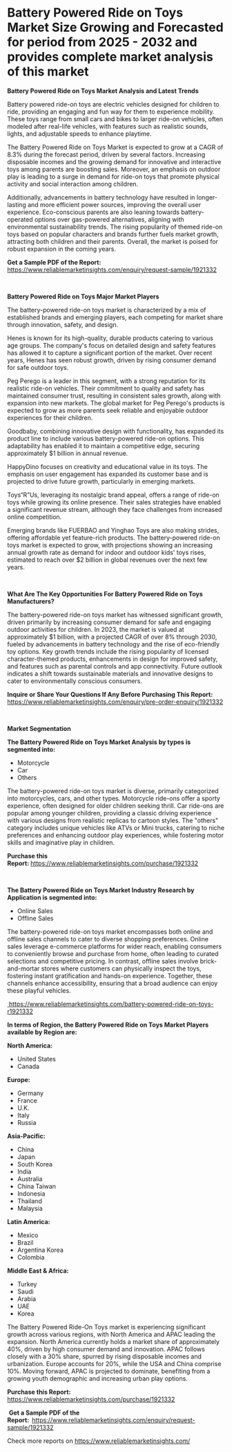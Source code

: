 <p><h1>Battery Powered Ride on Toys Market Size Growing and Forecasted for period from 2025 - 2032 and provides complete market analysis of this market</h1></p><p><strong>Battery Powered Ride on Toys Market Analysis and Latest Trends</strong></p>
<p><p>Battery powered ride-on toys are electric vehicles designed for children to ride, providing an engaging and fun way for them to experience mobility. These toys range from small cars and bikes to larger ride-on vehicles, often modeled after real-life vehicles, with features such as realistic sounds, lights, and adjustable speeds to enhance playtime. </p><p>The Battery Powered Ride on Toys Market is expected to grow at a CAGR of 8.3% during the forecast period, driven by several factors. Increasing disposable incomes and the growing demand for innovative and interactive toys among parents are boosting sales. Moreover, an emphasis on outdoor play is leading to a surge in demand for ride-on toys that promote physical activity and social interaction among children. </p><p>Additionally, advancements in battery technology have resulted in longer-lasting and more efficient power sources, improving the overall user experience. Eco-conscious parents are also leaning towards battery-operated options over gas-powered alternatives, aligning with environmental sustainability trends. The rising popularity of themed ride-on toys based on popular characters and brands further fuels market growth, attracting both children and their parents. Overall, the market is poised for robust expansion in the coming years.</p></p>
<p><strong>Get a Sample PDF of the Report:&nbsp;</strong> <a href="https://www.reliablemarketinsights.com/enquiry/request-sample/1921332?utm_campaign=3291&utm_medium=2&utm_source=Github&utm_content=ia&utm_term=05042025&utm_id=battery-powered-ride-on-toys">https://www.reliablemarketinsights.com/enquiry/request-sample/1921332</a></p>
<p>&nbsp;</p>
<p><strong>Battery Powered Ride on Toys Major Market Players</strong></p>
<p><p>The battery-powered ride-on toys market is characterized by a mix of established brands and emerging players, each competing for market share through innovation, safety, and design.</p><p>Henes is known for its high-quality, durable products catering to various age groups. The company's focus on detailed design and safety features has allowed it to capture a significant portion of the market. Over recent years, Henes has seen robust growth, driven by rising consumer demand for safe outdoor toys.</p><p>Peg Perego is a leader in this segment, with a strong reputation for its realistic ride-on vehicles. Their commitment to quality and safety has maintained consumer trust, resulting in consistent sales growth, along with expansion into new markets. The global market for Peg Perego's products is expected to grow as more parents seek reliable and enjoyable outdoor experiences for their children.</p><p>Goodbaby, combining innovative design with functionality, has expanded its product line to include various battery-powered ride-on options. This adaptability has enabled it to maintain a competitive edge, securing approximately $1 billion in annual revenue.</p><p>HappyDino focuses on creativity and educational value in its toys. The emphasis on user engagement has expanded its customer base and is projected to drive future growth, particularly in emerging markets.</p><p>Toys“R”Us, leveraging its nostalgic brand appeal, offers a range of ride-on toys while growing its online presence. Their sales strategies have enabled a significant revenue stream, although they face challenges from increased online competition.</p><p>Emerging brands like FUERBAO and Yinghao Toys are also making strides, offering affordable yet feature-rich products. The battery-powered ride-on toys market is expected to grow, with projections showing an increasing annual growth rate as demand for indoor and outdoor kids' toys rises, estimated to reach over $2 billion in global revenues over the next few years.</p></p>
<p>&nbsp;</p>
<p><strong>What Are The Key Opportunities For Battery Powered Ride on Toys Manufacturers?</strong></p>
<p><p>The battery-powered ride-on toys market has witnessed significant growth, driven primarily by increasing consumer demand for safe and engaging outdoor activities for children. In 2023, the market is valued at approximately $1 billion, with a projected CAGR of over 8% through 2030, fueled by advancements in battery technology and the rise of eco-friendly toy options. Key growth trends include the rising popularity of licensed character-themed products, enhancements in design for improved safety, and features such as parental controls and app connectivity. Future outlook indicates a shift towards sustainable materials and innovative designs to cater to environmentally conscious consumers.</p></p>
<p><strong>Inquire or Share Your Questions If Any Before Purchasing This Report:</strong> <a href="https://www.reliablemarketinsights.com/enquiry/pre-order-enquiry/1921332?utm_campaign=3291&utm_medium=2&utm_source=Github&utm_content=ia&utm_term=05042025&utm_id=battery-powered-ride-on-toys">https://www.reliablemarketinsights.com/enquiry/pre-order-enquiry/1921332</a></p>
<p>&nbsp;</p>
<p><strong>Market Segmentation</strong></p>
<p><strong>The Battery Powered Ride on Toys Market Analysis by types is segmented into:</strong></p>
<p><ul><li>Motorcycle</li><li>Car</li><li>Others</li></ul></p>
<p><p>The battery-powered ride-on toys market is diverse, primarily categorized into motorcycles, cars, and other types. Motorcycle ride-ons offer a sporty experience, often designed for older children seeking thrill. Car ride-ons are popular among younger children, providing a classic driving experience with various designs from realistic replicas to cartoon styles. The "others" category includes unique vehicles like ATVs or Mini trucks, catering to niche preferences and enhancing outdoor play experiences, while fostering motor skills and imaginative play in children.</p></p>
<p><strong>Purchase this Report:&nbsp;</strong><a href="https://www.reliablemarketinsights.com/purchase/1921332?utm_campaign=3291&utm_medium=2&utm_source=Github&utm_content=ia&utm_term=05042025&utm_id=battery-powered-ride-on-toys">https://www.reliablemarketinsights.com/purchase/1921332</a></p>
<p>&nbsp;</p>
<p><strong>The Battery Powered Ride on Toys Market Industry Research by Application is segmented into:</strong></p>
<p><ul><li>Online Sales</li><li>Offline Sales</li></ul></p>
<p><p>The battery-powered ride-on toys market encompasses both online and offline sales channels to cater to diverse shopping preferences. Online sales leverage e-commerce platforms for wider reach, enabling consumers to conveniently browse and purchase from home, often leading to curated selections and competitive pricing. In contrast, offline sales involve brick-and-mortar stores where customers can physically inspect the toys, fostering instant gratification and hands-on experience. Together, these channels enhance accessibility, ensuring that a broad audience can enjoy these playful vehicles.</p></p>
<p><a href="https://www.reliablemarketinsights.com/battery-powered-ride-on-toys-r1921332?utm_campaign=3291&utm_medium=2&utm_source=Github&utm_content=ia&utm_term=05042025&utm_id=battery-powered-ride-on-toys">&nbsp;https://www.reliablemarketinsights.com/battery-powered-ride-on-toys-r1921332</a></p>
<p><strong>In terms of Region, the Battery Powered Ride on Toys Market Players available by Region are:</strong></p>
<p>
    <p> <strong> North America: </strong>
        <ul>
            <li>United States</li>
            <li>Canada</li>
        </ul>
        </p> 
    <p> <strong> Europe: </strong>
        <ul>
            <li>Germany</li>
            <li>France</li>
            <li>U.K.</li>
            <li>Italy</li>
            <li>Russia</li>
        </ul>
        </p> 
    <p> <strong> Asia-Pacific: </strong>
        <ul>
            <li>China</li>
            <li>Japan</li>
            <li>South Korea</li>
            <li>India</li>
            <li>Australia</li>
            <li>China Taiwan</li>
            <li>Indonesia</li>
            <li>Thailand</li>
            <li>Malaysia</li>
        </ul>
        </p> 
    <p> <strong> Latin America: </strong>
        <ul>
            <li>Mexico</li>
            <li>Brazil</li>
            <li>Argentina Korea</li>
            <li>Colombia</li>
        </ul>
        </p> 
    <p> <strong> Middle East & Africa: </strong>
        <ul>
            <li>Turkey</li>
            <li>Saudi</li>
            <li>Arabia</li>
            <li>UAE</li>
            <li>Korea</li>
        </ul>
    </p>
    </p>
<p><p>The Battery Powered Ride-On Toys market is experiencing significant growth across various regions, with North America and APAC leading the expansion. North America currently holds a market share of approximately 40%, driven by high consumer demand and innovation. APAC follows closely with a 30% share, spurred by rising disposable incomes and urbanization. Europe accounts for 20%, while the USA and China comprise 10%. Moving forward, APAC is projected to dominate, benefiting from a growing youth demographic and increasing urban play options.</p></p>
<p><strong>Purchase this Report: </strong><a href="https://www.reliablemarketinsights.com/purchase/1921332?utm_campaign=3291&utm_medium=2&utm_source=Github&utm_content=ia&utm_term=05042025&utm_id=battery-powered-ride-on-toys">https://www.reliablemarketinsights.com/purchase/1921332</a></p>
<p>&nbsp;<strong>Get a Sample PDF of the Report:&nbsp;&nbsp;</strong><a href="https://www.reliablemarketinsights.com/enquiry/request-sample/1921332?utm_campaign=3291&utm_medium=2&utm_source=Github&utm_content=ia&utm_term=05042025&utm_id=battery-powered-ride-on-toys">https://www.reliablemarketinsights.com/enquiry/request-sample/1921332</a></p>
<p><strong></strong></p>
<p>Check more reports on <a href="https://www.reliablemarketinsights.com/?utm_campaign=3291&utm_medium=2&utm_source=Github&utm_content=ia&utm_term=05042025&utm_id=battery-powered-ride-on-toys">https://www.reliablemarketinsights.com/</a></p>